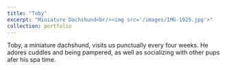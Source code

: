 ```yaml
---
title: "Toby"
excerpt: "Miniature Dachshund<br/><img src='/images/IMG-1925.jpg'>"
collection: portfolio
---
```


Toby, a miniature dachshund, visits us punctually every four weeks. He adores cuddles and being pampered, as well as socializing with other pups afer his spa time.